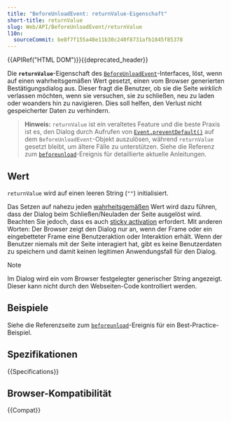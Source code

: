 ```yaml
---
title: "BeforeUnloadEvent: returnValue-Eigenschaft"
short-title: returnValue
slug: Web/API/BeforeUnloadEvent/returnValue
l10n:
  sourceCommit: be8f7f155a48e11b30c240f8731afb1845f85378
---
```


{{APIRef("HTML DOM")}}{{deprecated_header}}

Die **`returnValue`**-Eigenschaft des [`BeforeUnloadEvent`](/de/docs/Web/API/BeforeUnloadEvent)-Interfaces, löst, wenn auf einen wahrheitsgemäßen Wert gesetzt, einen vom Browser generierten Bestätigungsdialog aus. Dieser fragt die Benutzer, ob sie die Seite _wirklich_ verlassen möchten, wenn sie versuchen, sie zu schließen, neu zu laden oder woanders hin zu navigieren. Dies soll helfen, den Verlust nicht gespeicherter Daten zu verhindern.

> **Hinweis:** `returnValue` ist ein veraltetes Feature und die beste Praxis ist es, den Dialog durch Aufrufen von [`Event.preventDefault()`](/de/docs/Web/API/Event/preventDefault) auf dem `BeforeUnloadEvent`-Objekt auszulösen, während `returnValue` gesetzt bleibt, um ältere Fälle zu unterstützen. Siehe die Referenz zum [`beforeunload`](/de/docs/Web/API/Window/beforeunload_event)-Ereignis für detaillierte aktuelle Anleitungen.

## Wert

`returnValue` wird auf einen leeren String (`""`) initialisiert.

Das Setzen auf nahezu jeden [wahrheitsgemäßen](/de/docs/Glossary/Truthy) Wert wird dazu führen, dass der Dialog beim Schließen/Neuladen der Seite ausgelöst wird. Beachten Sie jedoch, dass es auch [sticky activation](/de/docs/Glossary/Sticky_activation) erfordert. Mit anderen Worten: Der Browser zeigt den Dialog nur an, wenn der Frame oder ein eingebetteter Frame eine Benutzeraktion oder Interaktion erhält. Wenn der Benutzer niemals mit der Seite interagiert hat, gibt es keine Benutzerdaten zu speichern und damit keinen legitimen Anwendungsfall für den Dialog.

> [!NOTE]
> Im Dialog wird ein vom Browser festgelegter generischer String angezeigt. Dieser kann nicht durch den Webseiten-Code kontrolliert werden.

## Beispiele

Siehe die Referenzseite zum [`beforeunload`](/de/docs/Web/API/Window/beforeunload_event)-Ereignis für ein Best-Practice-Beispiel.

## Spezifikationen

{{Specifications}}

## Browser-Kompatibilität

{{Compat}}
